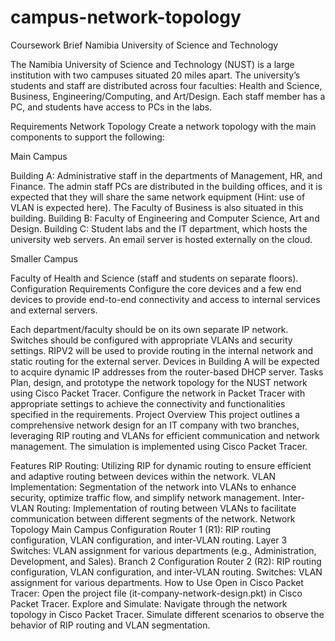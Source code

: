# campus-network-topology
Coursework Brief
Namibia University of Science and Technology

The Namibia University of Science and Technology (NUST) is a large institution with two campuses situated 20 miles apart. The university’s students and staff are distributed across four faculties: Health and Science, Business, Engineering/Computing, and Art/Design. Each staff member has a PC, and students have access to PCs in the labs.

Requirements
Network Topology
Create a network topology with the main components to support the following:

Main Campus

Building A: Administrative staff in the departments of Management, HR, and Finance. The admin staff PCs are distributed in the building offices, and it is expected that they will share the same network equipment (Hint: use of VLAN is expected here). The Faculty of Business is also situated in this building.
Building B: Faculty of Engineering and Computer Science, Art and Design.
Building C: Student labs and the IT department, which hosts the university web servers.
An email server is hosted externally on the cloud.

Smaller Campus

Faculty of Health and Science (staff and students on separate floors).
Configuration Requirements
Configure the core devices and a few end devices to provide end-to-end connectivity and access to internal services and external servers.

Each department/faculty should be on its own separate IP network.
Switches should be configured with appropriate VLANs and security settings.
RIPV2 will be used to provide routing in the internal network and static routing for the external server.
Devices in Building A will be expected to acquire dynamic IP addresses from the router-based DHCP server.
Tasks
Plan, design, and prototype the network topology for the NUST network using Cisco Packet Tracer.
Configure the network in Packet Tracer with appropriate settings to achieve the connectivity and functionalities specified in the requirements.
Project Overview
This project outlines a comprehensive network design for an IT company with two branches, leveraging RIP routing and VLANs for efficient communication and network management. The simulation is implemented using Cisco Packet Tracer.

Features
RIP Routing: Utilizing RIP for dynamic routing to ensure efficient and adaptive routing between devices within the network.
VLAN Implementation: Segmentation of the network into VLANs to enhance security, optimize traffic flow, and simplify network management.
Inter-VLAN Routing: Implementation of routing between VLANs to facilitate communication between different segments of the network.
Network Topology
Main Campus Configuration
Router 1 (R1): RIP routing configuration, VLAN configuration, and inter-VLAN routing.
Layer 3 Switches: VLAN assignment for various departments (e.g., Administration, Development, and Sales).
Branch 2 Configuration
Router 2 (R2): RIP routing configuration, VLAN configuration, and inter-VLAN routing.
Switches: VLAN assignment for various departments.
How to Use
Open in Cisco Packet Tracer:
Open the project file (it-company-network-design.pkt) in Cisco Packet Tracer.
Explore and Simulate:
Navigate through the network topology in Cisco Packet Tracer.
Simulate different scenarios to observe the behavior of RIP routing and VLAN segmentation.
